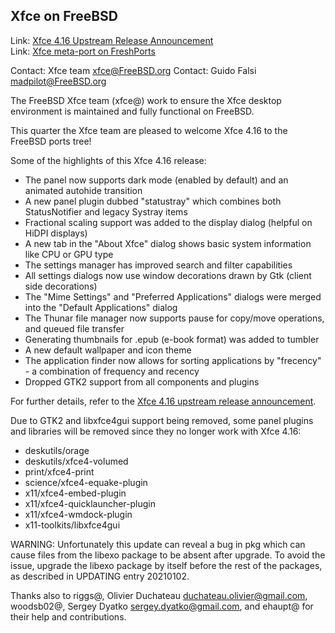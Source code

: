 ## Xfce on FreeBSD ##

Link:	 [Xfce 4.16 Upstream Release Announcement](https://xfce.org/about/news/?post=1608595200)  
Link:	 [Xfce meta-port on FreshPorts](https://www.freshports.org/x11-wm/xfce4)  

Contact: Xfce team <xfce@FreeBSD.org>
Contact: Guido Falsi <madpilot@FreeBSD.org>  

The FreeBSD Xfce team (xfce@) work to ensure the Xfce desktop environment
is maintained and fully functional on FreeBSD.

This quarter the Xfce team are pleased to welcome Xfce 4.16
to the FreeBSD ports tree!

Some of the highlights of this Xfce 4.16 release:

  * The panel now supports dark mode (enabled by default) and an animated autohide transition
  * A new panel plugin dubbed "statustray" which combines both StatusNotifier and legacy Systray items
  * Fractional scaling support was added to the display dialog (helpful on HiDPI displays)
  * A new tab in the "About Xfce" dialog shows basic system information like CPU or GPU type
  * The settings manager has improved search and filter capabilities
  * All settings dialogs now use window decorations drawn by Gtk (client side decorations)
  * The "Mime Settings" and "Preferred Applications" dialogs were merged into the "Default Applications" dialog
  * The Thunar file manager now supports pause for copy/move operations, and queued file transfer
  * Generating thumbnails for .epub (e-book format) was added to tumbler
  * A new default wallpaper and icon theme
  * The application finder now allows for sorting applications by "frecency" - a combination of frequency and recency
  * Dropped GTK2 support from all components and plugins

For further details, refer to the [Xfce 4.16 upstream release announcement](https://xfce.org/about/news/?post=1608595200).

Due to GTK2 and libxfce4gui support being removed, some panel plugins
and libraries will be removed since they no longer work with Xfce 4.16:

  * deskutils/orage
  * deskutils/xfce4-volumed
  * print/xfce4-print
  * science/xfce4-equake-plugin
  * x11/xfce4-embed-plugin
  * x11/xfce4-quicklauncher-plugin
  * x11/xfce4-wmdock-plugin
  * x11-toolkits/libxfce4gui

WARNING: Unfortunately this update can reveal a bug in pkg which can
cause files from the libexo package to be absent after upgrade.
To avoid the issue, upgrade the libexo package by itself before
the rest of the packages, as described in UPDATING entry 20210102.

Thanks also to riggs@, Olivier Duchateau <duchateau.olivier@gmail.com>,
woodsb02@, Sergey Dyatko <sergey.dyatko@gmail.com>, and ehaupt@ for their help and
contributions.
